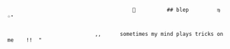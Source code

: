                                             🦇          ## 𝚋𝚕𝚎𝚙         ♍︎  ☆⋆


                                ,,      sometimes my mind plays tricks on me    !!  "
  

